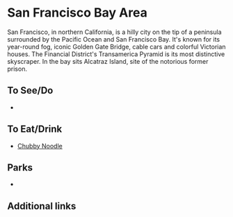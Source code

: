 # San Francisco Bay Area

San Francisco, in northern California, is a hilly city on the tip of a peninsula surrounded by the Pacific Ocean and San Francisco Bay. It's known for its year-round fog, iconic Golden Gate Bridge, cable cars and colorful Victorian houses. The Financial District's Transamerica Pyramid is its most distinctive skyscraper. In the bay sits Alcatraz Island, site of the notorious former prison.

## To See/Do

* 

## To Eat/Drink

* [Chubby Noodle](https://www.chubbynoodle.com/)

## Parks 

*

## Additional links
